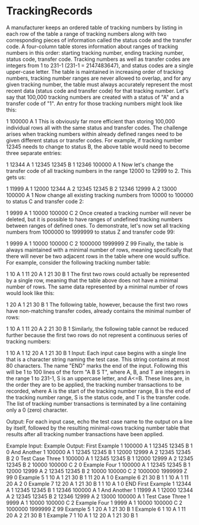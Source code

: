 # TrackingRecords

A manufacturer keeps an ordered table of tracking numbers by listing in each row of the table a range of tracking numbers along with two corresponding pieces of information called the status code and the transfer code. A four-column table stores information about ranges of tracking numbers in this order: starting tracking number, ending tracking number, status code, transfer code. Tracking numbers as well as transfer codes are integers from 1 to 231-1 (231-1 = 2147483647), and status codes are a single upper-case letter. The table is maintained in increasing order of tracking numbers, tracking number ranges are never allowed to overlap, and for any given tracking number, the table must always accurately represent the most recent data (status code and transfer code) for that tracking number.
Let's say that 100,000 tracking numbers are created with a status of "A" and a transfer code of "1". An entry for those tracking numbers might look like this:

1 100000 A 1
This is obviously far more efficient than storing 100,000 individual rows all with the same status and transfer codes. The challenge arises when tracking numbers within already defined ranges need to be given different status or transfer codes. For example, if tracking number 12345 needs to change to status B, the above table would need to become three separate entries:

1 12344 A 1
12345 12345 B 1
12346 100000 A 1
Now let's change the transfer code of all tracking numbers in the range 12000 to 12999 to 2. This gets us:

1 11999 A 1
12000 12344 A 2
12345 12345 B 2
12346 12999 A 2
13000 100000 A 1
Now change all existing tracking numbers from 10000 to 100000 to status C and transfer code 2:

1 9999 A 1
10000 100000 C 2
Once created a tracking number will never be deleted, but it is possible to have ranges of undefined tracking numbers between ranges of defined ones. To demonstrate, let's now set all tracking numbers from 1000000 to 1999999 to status Z and transfer code 99:

1 9999 A 1
10000 100000 C 2
1000000 1999999 Z 99
Finally, the table is always maintained with a minimal number of rows, meaning specifically that there will never be two adjacent rows in the table where one would suffice. For example, consider the following tracking number table:

1 10 A 1
11 20 A 1
21 30 B 1
The first two rows could actually be represented by a single row, meaning that the table above does not have a minimal number of rows. The same data represented by a minimal number of rows would look like this:

1 20 A 1
21 30 B 1
The following table, however, because the first two rows have non-matching transfer codes, already contains the minimal number of rows:

1 10 A 1
11 20 A 2
21 30 B 1
Similarly, the following table cannot be reduced further because the first two rows do not represent a continuous series of tracking numbers:

1 10 A 1
12 20 A 1
21 30 B 1
Input: Each input case begins with a single line that is a character string naming the test case. This string contains at most 80 characters. The name "END" marks the end of the input. Following this will be 1 to 100 lines of the form "A B S T", where A, B, and T are integers in the range 1 to 231-1, S is an uppercase letter, and A<=B. These lines are, in the order they are to be applied, the tracking number transactions to be recorded, where A is the start of the tracking number range, B is the end of the tracking number range, S is the status code, and T is the transfer code. The list of tracking number transactions is terminated by a line containing only a 0 (zero) character.

Output: For each input case, echo the test case name to the output on a line by itself, followed by the resulting minimal-rows tracking number table that results after all tracking number transactions have been applied.

Example Input:	Example Output:
First Example
1 100000 A 1
12345 12345 B 1
0
And Another
1 100000 A 1
12345 12345 B 1
12000 12999 A 2
12345 12345 B 2
0
Test Case Three
1 100000 A 1
12345 12345 B 1
12000 12999 A 2
12345 12345 B 2
10000 100000 C 2
0
Example Four
1 100000 A 1
12345 12345 B 1
12000 12999 A 2
12345 12345 B 2
10000 100000 C 2
1000000 1999999 Z 99
0
Example 5
1 10 A 1
21 30 B 1
11 20 A 1
0
Example 6
21 30 B 1
1 10 A 1
11 20 A 2
0
Example 7
12 20 A 1
21 30 B 1
1 10 A 1
0
END
First Example
1 12344 A 1
12345 12345 B 1
12346 100000 A 1
And Another
1 11999 A 1
12000 12344 A 2
12345 12345 B 2
12346 12999 A 2
13000 100000 A 1
Test Case Three
1 9999 A 1
10000 100000 C 2
Example Four
1 9999 A 1
10000 100000 C 2
1000000 1999999 Z 99
Example 5
1 20 A 1
21 30 B 1
Example 6
1 10 A 1
11 20 A 2
21 30 B 1
Example 7
1 10 A 1
12 20 A 1
21 30 B 1
